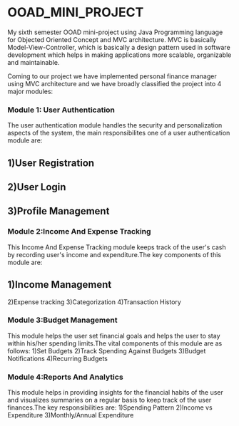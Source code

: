 # OOAD_MINI_PROJECT

My sixth semester OOAD mini-project using Java Programming language for Objected Oriented Concept and MVC architecture. MVC is basically Model-View-Controller, which is basically 
a design pattern used in software development which helps in making applications more scalable, organizable and maintainable.

Coming to our project we have implemented personal finance manager using MVC architecture and we have broadly classified the project into 4 major modules:

### Module 1: User Authentication
The user authentication module handles the security and personalization aspects of the system, the main responsibilites one of a user
authentication module are:
## 1)User Registration
## 2)User Login
## 3)Profile Management

### Module 2:Income And Expense Tracking
This Income And Expense Tracking module keeps track of the user's cash by recording user's income and expenditure.The key components of this
module are:
## 1)Income Management
2)Expense tracking
3)Categorization
4)Transaction History

### Module 3:Budget Management 
This module helps the user set financial goals and helps the user to stay within his/her spending limits.The vital components of this module 
are as follows:
1)Set Budgets
2)Track Spending Against Budgets
3)Budget Notifications
4)Recurring Budgets


### Module 4:Reports And Analytics
This module helps in providing insights for the financial habits of the user and visualizes summaries on a regular basis to keep track 
of the user finances.The key responsibilities are:
1)Spending Pattern
2)Income vs Expenditure
3)Monthly/Annual Expenditure
